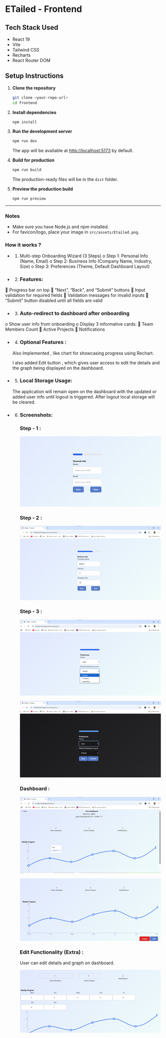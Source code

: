 # ETailed - Frontend

## Tech Stack Used
- React 19
- Vite
- Tailwind CSS
- Recharts
- React Router DOM

## Setup Instructions

1. **Clone the repository**
   ```sh
   git clone <your-repo-url>
   cd frontend
   ```

2. **Install dependencies**
   ```sh
   npm install
   ```

3. **Run the development server**
   ```sh
   npm run dev
   ```
   The app will be available at [http://localhost:5173](http://localhost:5173) by default.

4. **Build for production**
   ```sh
   npm run build
   ```
   The production-ready files will be in the `dist` folder.

5. **Preview the production build**
   ```sh
   npm run preview
   ```

---

### Notes
- Make sure you have Node.js and npm installed.
- For favicon/logo, place your image in `src/assets/Etailed.png`.


### How it works ? 
- 1.	Multi-step Onboarding Wizard (3 Steps)
o	Step 1: Personal Info (Name, Email)
o	Step 2: Business Info (Company Name, Industry, Size)
o	Step 3: Preferences (Theme, Default Dashboard Layout)

- 2. ### Features:
	Progress bar on top
	“Next”, “Back”, and “Submit” buttons
	Input validation for required fields
	Validation messages for invalid inputs
	“Submit” button disabled until all fields are valid

- 3. ### Auto-redirect to dashboard after onboarding
o	Show user info from onboarding
o	Display 3 informative cards:
	 Team Members Count
	 Active Projects
	 Notifications
 

 - 4. ### Optional Features : 
     Also Implemented , like chart for showcasing progress using Rechart. 

     I also added Edit button , which gives user access to edit the details and the graph being displayed on the dashboard. 
  
 - 5. ### Local Storage Usage: 
     The application will remain open on the dashboard with the updated or added user info until logout is triggered. 
     After logout local storage will be cleared. 

 - 6. ### Screenshots: 
       ### Step - 1 : 
      ![Step -1](image-1.png)
       
       ### Step - 2 : 

      ![step -2](image.png) 

      ### Step - 3 : 

       ![Step -3 (a)](image-2.png)

       ![Step -3 (b)](image-3.png)

      ### Dashboard :

       ![Dashboard](image-4.png) 

       ![Dashboard](image-5.png)

        ### Edit Functionality (Extra) : 

        User can edit details and graph on dashboard. 

        ![Edit](image-6.png)